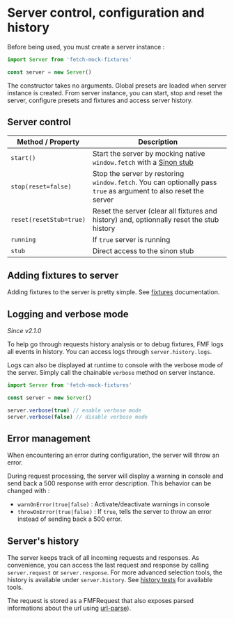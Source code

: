 # Server control, configuration and history
Before being used, you must create a server instance :

```javascript
import Server from 'fetch-mock-fixtures'

const server = new Server()
```

The constructor takes no arguments. Global presets are loaded when server instance is created. From server instance, you can start, stop and reset the server, configure presets and fixtures and access server history.

## Server control
Method / Property  |  Description
--|--
`start()`  | Start the server by mocking native `window.fetch` with a [Sinon stub](https://sinonjs.org/releases/latest/stubs/)
`stop(reset=false)`  |  Stop the server by restoring `window.fetch`. You can optionally pass `true` as argument to also reset the server
`reset(resetStub=true)`  | Reset the server (clear all fixtures and history) and, optionnally reset the stub history
`running`  |  If `true` server is running
`stub`  |  Direct access to the sinon stub

## Adding fixtures to server
Adding fixtures to the server is pretty simple. See [fixtures](fixtures.html) documentation.

## Logging and verbose mode
*Since v2.1.0*

To help go through requests history analysis or to debug fixtures, FMF logs all events in history. You can access logs through `server.history.logs`.

Logs can also be displayed at runtime to console with the verbose mode of the server. Simply call the chainable `verbose` method on server instance.

```javascript
import Server from 'fetch-mock-fixtures'

const server = new Server()

server.verbose(true) // enable verbose mode
server.verbose(false) // disable verbose mode
```

## Error management
When encountering an error during configuration, the server will throw an error.

During request processing, the server will display a warning in console and send back a 500 response with error description. This behavior can be changed with :
- `warnOnError(true|false)` : Activate/deactivate warnings in console
- `throwOnError(true|false)` : If `true`, tells the server to throw an error instead of sending back a 500 error.

## Server's history
The server keeps track of all incoming requests and responses. As convenience, you can access the last request and response by calling `server.request` or `server.response`. For more advanced selection tools, the history is available under `server.history`. See [history tests](../test-file/tests/units/history.spec.js.html) for available tools.

The request is stored as a FMFRequest that also exposes parsed informations about the url using [url-parse](https://github.com/unshiftio/url-parse#readme)).
